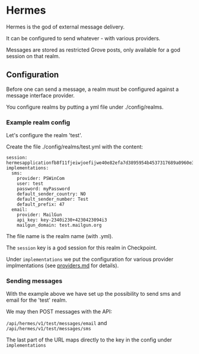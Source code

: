 Hermes
======

Hermes is the god of external message delivery.

It can be configured to send whatever - with various providers.

Messages are stored as restricted Grove posts, only available for a god session on that realm.

## Configuration

Before one can send a message, a realm must be configured against a message interface provider.

You configure realms by putting a yml file under ./config/realms.

### Example realm config

Let's configure the realm 'test'.

Create the file ./config/realms/test.yml with the content:

  ```
  session: hermesapplicationfb8f11fjeiwjoefijwe40e82efa7d3895954b4537317689a0960e35c67076
  implementations:
    sms:
      provider: PSWinCom
      user: test
      password: myPassword
      default_sender_country: NO
      default_sender_number: Test
      default_prefix: 47
    email:
      provider: MailGun
      api_key: key-2340i230+4230423094i3
      mailgun_domain: test.mailgun.org

  ```

The file name is the realm name (with .yml).

The ``session`` key is a god session for this realm in Checkpoint.

Under ``implementations`` we put the configuration for various provider implmentations (see [providers.md](./providers.md) for details).

### Sending messages

With the example above we have set up the possibility to send sms and email for the 'test' realm.

We may then POST messages with the API:

``/api/hermes/v1/test/messages/email`` and ``/api/hermes/v1/test/messages/sms``

The last part of the URL maps directly to the key in the config under ``implementations``
